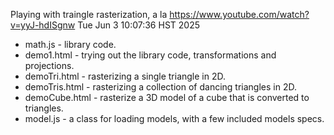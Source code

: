 Playing with traingle rasterization, a la https://www.youtube.com/watch?v=yyJ-hdISgnw
Tue Jun  3 10:07:36 HST 2025

* math.js - library code.
* demo1.html - trying out the library code, transformations and projections.
* demoTri.html - rasterizing a single triangle in 2D.
* demoTris.html - rasterizing a collection of dancing triangles in 2D.
* demoCube.html - rasterize a 3D model of a cube that is converted to triangles.
* model.js - a class for loading models, with a few included models specs.
